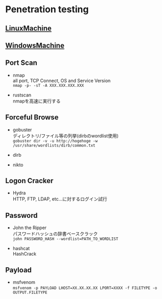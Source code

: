 # Penetration testing  

## [LinuxMachine](https://github.com/narupi/security_cheat_sheets/blob/master/Pentest/Linux/linux.md)  

## [WindowsMachine](https://github.com/narupi/security_cheat_sheets/blob/master/Pentest/Windows/windows.md)

## Port Scan
* nmap  
all port, TCP Connect, OS and Service Version  
```nmap -p- -sT -A XXX.XXX.XXX.XXX```

* rustscan  
nmapを高速に実行する  

## Forceful Browse  
* gobuster  
ディレクトリ/ファイル等の列挙(dirbのwordlist使用)  
```gobuster dir -v -u http://hogehoge -w /usr/share/wordlists/dirb/common.txt```

* dirb  
* nikto  


## Logon Cracker
* Hydra  
HTTP, FTP, LDAP, etc...に対するログイン試行  


## Password  
* John the Ripper  
パスワードハッシュの辞書ベースクラック  
```john PASSWORD_HASH --wordlist=PATH_TO_WORDLIST```  

* hashcat  
HashCrack  


## Payload  
* msfvenom  
```msfvenom -p PAYLOAD LHOST=XX.XX.XX.XX LPORT=XXXX -f FILETYPE -o OUTPUT.FILETYPE```

